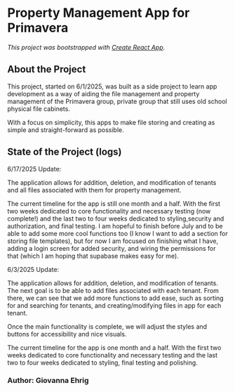# Property Management App for Primavera

*This project was bootstrapped with [Create React App](https://github.com/facebook/create-react-app).*

## About the Project

This project, started on 6/1/2025, was built as a side project to learn app development as a way of aiding the file management and property management of the Primavera group, private group that still uses old school physical file cabinets. 

With a focus on simplicity, this apps to make file storing and creating as simple and straight-forward as possible. 

## State of the Project (logs)

6/17/2025 Update:

The application allows for addition, deletion, and modification of tenants and all files associated with them for property management. 


The current timeline for the app is still one month and a half. With the first two weeks dedicated to core functionality and necessary testing (now complete!) and the last two to four weeks dedicated to styling,security and authorization, and final testing. I am hopeful to finish before July and to be able to add some more cool functions too (I know I want to add a section for storing file templates), but for now I am focused on finishing what I have, adding a login screen for added security, and wiring the permissions for that (which I am hoping that supabase makes easy for me).

6/3/2025 Update:

The application allows for addition, deletion, and modification of tenants. The next goal is to be able to add files associated with each tenant. From there, we can see that we add more functions to add ease, such as sorting for and searching for tenants, and creating/modifying files in app for each tenant.

Once the main functionality is complete, we will adjust the styles and buttons for accessibility and nice visuals.

The current timeline for the app is one month and a half. With the first two weeks dedicated to core functionality and necessary testing and the last two to four weeks dedicated to styling, final testing and polishing.

### Author: Giovanna Ehrig